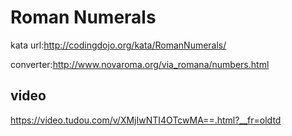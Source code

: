 # Roman Numerals

kata url:http://codingdojo.org/kata/RomanNumerals/

converter:http://www.novaroma.org/via_romana/numbers.html

## video
https://video.tudou.com/v/XMjIwNTI4OTcwMA==.html?__fr=oldtd
